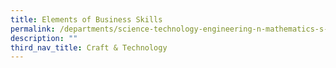 ```yaml
---
title: Elements of Business Skills
permalink: /departments/science-technology-engineering-n-mathematics-s-t-e-m/craft-n-technology/ebs
description: ""
third_nav_title: Craft & Technology
---
```

